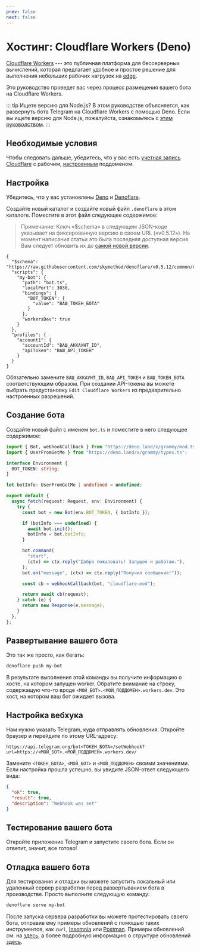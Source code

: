 ```yaml
---
prev: false
next: false
---
```


# Хостинг: Cloudflare Workers (Deno)

[Cloudflare Workers](https://workers.cloudflare.com) --- это публичная платформа
для бессерверных вычислений, которая предлагает удобное и простое решение для
выполнения небольших рабочих нагрузок на
[edge](https://en.wikipedia.org/wiki/Edge_computing).

Это руководство проведет вас через процесс размещения вашего бота на Cloudflare
Workers.

::: tip Ищете версию для Node.js? В этом руководстве объясняется, как развернуть
бота Telegram на Cloudflare Workers с помощью Deno. Если вы ищете версию для
Node.js, пожалуйста, ознакомьтесь с
[этим руководством](./cloudflare-workers-nodejs). :::

## Необходимые условия

Чтобы следовать дальше, убедитесь, что у вас есть
[учетная запись Cloudflare](https://dash.cloudflare.com/login) с рабочим,
[настроенным](https://dash.cloudflare.com/?account=workers) поддоменом.

## Настройка

Убедитесь, что у вас установлены [Deno](https://deno.com) и
[Denoflare](https://denoflare.dev).

Создайте новый каталог и создайте новый файл `.denoflare` в этом каталоге.
Поместите в этот файл следующее содержимое:

> Примечание: Ключ «$schema» в следующем JSON-коде указывает на фиксированную
> версию в своем URL («v0.5.12»). На момент написания статьи это была последняя
> доступная версия. Вам следует обновить их до
> [самой новой версии](https://github.com/skymethod/denoflare/releases).

```json{2,9,17-18}
{
  "$schema": "https://raw.githubusercontent.com/skymethod/denoflare/v0.5.12/common/config.schema.json",
  "scripts": {
    "my-bot": {
      "path": "bot.ts",
      "localPort": 3030,
      "bindings": {
        "BOT_TOKEN": {
          "value": "ВАШ_ТОКЕН_БОТА"
        }
      },
      "workersDev": true
    }
  },
  "profiles": {
    "account1": {
      "accountId": "ВАШ_АККАУНТ_ID",
      "apiToken": "ВАШ_API_ТОКЕН"
    }
  }
}
```

Обязательно замените `ВАШ_АККАУНТ_ID`, `ВАШ_API_ТОКЕН` и `ВАШ_ТОКЕН_БОТА`
соответствующим образом. При создании API-токена вы можете выбрать предустановку
`Edit Cloudflare Workers` из предварительно настроенных разрешений.

## Создание бота

Создайте новый файл с именем `bot.ts` и поместите в него следующее содержимое:

```ts
import { Bot, webhookCallback } from "https://deno.land/x/grammy/mod.ts";
import { UserFromGetMe } from "https://deno.land/x/grammy/types.ts";

interface Environment {
  BOT_TOKEN: string;
}

let botInfo: UserFromGetMe | undefined = undefined;

export default {
  async fetch(request: Request, env: Environment) {
    try {
      const bot = new Bot(env.BOT_TOKEN, { botInfo });

      if (botInfo === undefined) {
        await bot.init();
        botInfo = bot.botInfo;
      }

      bot.command(
        "start",
        (ctx) => ctx.reply("Добро пожаловать! Запущен и работаю."),
      );
      bot.on("message", (ctx) => ctx.reply("Получил сообщение!"));

      const cb = webhookCallback(bot, "cloudflare-mod");

      return await cb(request);
    } catch (e) {
      return new Response(e.message);
    }
  },
};
```

## Развертывание вашего бота

Это так же просто, как бегать:

```sh
denoflare push my-bot
```

В результате выполнения этой команды вы получите информацию о хосте, на котором
запущен worker. Обратите внимание на строку, содержащую что-то вроде
`<МОЙ_БОТ>.<МОЙ_ПОДДОМЕН>.workers.dev`. Это хост, на котором ваш бот ожидает
вызова.

## Настройка вебхука

Нам нужно указать Telegram, куда отправлять обновления. Откройте браузер и
перейдите по этому URL-адресу:

```text
https://api.telegram.org/bot<ТОКЕН_БОТА>/setWebhook?url=https://<МОЙ_БОТ>.<МОЙ_ПОДДОМЕН>.workers.dev/
```

Замените `<ТОКЕН_БОТА>`, `<МОЙ_БОТ>` и `<МОЙ_ПОДДОМЕН>` своими значениями. Если
настройка прошла успешно, вы увидите JSON-ответ следующего вида:

```json
{
  "ok": true,
  "result": true,
  "description": "Webhook was set"
}
```

## Тестирование вашего бота

Откройте приложение Telegram и запустите своего бота. Если он ответит, значит,
все готово!

## Отладка вашего бота

Для тестирования и отладки вы можете запустить локальный или удаленный сервер
разработки перед развертыванием бота в производстве. Просто выполните следующую
команду:

```sh
denoflare serve my-bot
```

После запуска сервера разработки вы можете протестировать своего бота, отправив
ему примеры обновлений с помощью таких инструментов, как `curl`,
[Insomnia](https://insomnia.rest) или [Postman](https://postman.com). Примеры
обновлений см. на
[здесь](https://core.telegram.org/bots/webhooks#testing-your-bot-with-updates),
а более подробную информацию о структуре обновлений
[здесь](https://core.telegram.org/bots/api#update).
